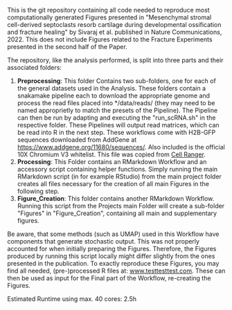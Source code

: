 This is the git repository containing all code needed to reproduce most computationally generated Figures presented in "Mesenchymal stromal cell-derived septoclasts resorb cartilage during developmental ossification and fracture healing" by Sivaraj et al. published in Nature Communications, 2022. This does not include Figures related to the Fracture Experiments presented in the second half of the Paper.



The repository, like the analysis performed, is split into three parts and their associated folders:



1. **Preprocessing**: This folder Contains two sub-folders, one for each of the general datasets used in the Analysis. These folders contain a snakamake pipeline each to download the appropriate genome and process the read files placed into */data/reads/ (they may need to be named approprietly to match the presets of the Pipeline). The Pipeline can then be run by adapting and executing the "run_scRNA.sh" in the respective folder. These Pipelines will output read matrices, which can be read into R in the next step. These workflows come with H2B-GFP sequences downloaded from AddGene at https://www.addgene.org/11680/sequences/. Also included is the official 10X Chromium V3 whitelist. This file was copied from [Cell Ranger](https://support.10xgenomics.com/single-cell-gene-expression/software/pipelines/latest/what-is-cell-ranger).
2. **Processing**: This Folder contains an RMarkdown Workflow and an accessory script containing helper functions. Simply running the main RMarkdown script (in for example RStudio) from the main project folder creates all files necessary for the creation of all main Figures in the following step.
3. **Figure_Creation**: This folder contains another RMarkdown Workflow. Running this script from the Projects main Folder will create a sub-folder "Figures" in "Figure_Creation", containing all main and supplementary figures.

Be aware, that some methods (such as UMAP) used in this Workflow have components that generate stochastic output. This was not properly accounted for when initially preparing the Figures. Therefore, the Figures produced by running this script locally might differ slightly from the ones presented in the publication. To exactly reproduce these Figures, you may find all needed, (pre-)processed R files at: www.testtesttest.com. These can then be used as input for the Final part of the Workflow, re-creating the Figures.





Estimated Runtime using max. 40 cores: 2.5h 



